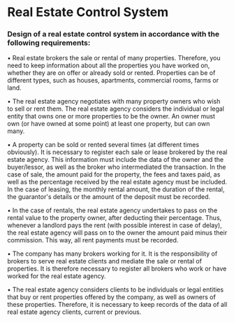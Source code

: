 # Real Estate Control System

### Design of a real estate control system in accordance with the following requirements:

• Real estate brokers the sale or rental of many properties. Therefore, you need to keep information about all the properties you have worked on, whether they are on offer or already sold or rented. Properties can be of different types, such as houses, apartments, commercial rooms, farms or land.

• The real estate agency negotiates with many property owners who wish to sell or rent them. The real estate agency considers the individual or legal entity that owns one or more properties to be the owner. An owner must own (or have owned at some point) at least one property, but can own many.

• A property can be sold or rented several times (at different times obviously). It is necessary to register each sale or lease brokered by the real estate agency. This information must include the data of the owner and the buyer/lessor, as well as the broker who intermediated the transaction. In the case of sale, the amount paid for the property, the fees and taxes paid, as well as the percentage received by the real estate agency must be included. In the case of leasing, the monthly rental amount, the duration of the rental, the guarantor's details or the amount of the deposit must be recorded.

• In the case of rentals, the real estate agency undertakes to pass on the rental value to the property owner, after deducting their percentage. Thus, whenever a landlord pays the rent (with possible interest in case of delay), the real estate agency will pass on to the owner the amount paid minus their commission. This way, all rent payments must be recorded.

• The company has many brokers working for it. It is the responsibility of brokers to serve real estate clients and mediate the sale or rental of properties. It is therefore necessary to register all brokers who work or have worked for the real estate agency.

• The real estate agency considers clients to be individuals or legal entities that buy or rent properties offered by the company, as well as owners of these properties. Therefore, it is necessary to keep records of the data of all real estate agency clients, current or previous.
